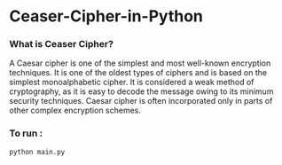 # Ceaser-Cipher-in-Python

### What is Ceaser Cipher?

A Caesar cipher is one of the simplest and most well-known encryption techniques. It is one of the oldest types of ciphers and is based on the simplest monoalphabetic cipher. It is considered a weak method of cryptography, as it is easy to decode the message owing to its minimum security techniques. Caesar cipher is often incorporated only in parts of other complex encryption schemes. 

### To run :

`python main.py`



